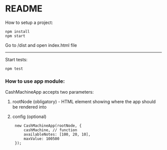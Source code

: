 # README

How to setup a project:

    npm install
    npm start
Go to /dist and open index.html file

----------------------

Start tests:

    npm test

### How to use app module:

CashMachineApp accepts two parameters:
1. rootNode (obligatory) - HTML element showing where the app should be rendered into
2. config (optional)

        new CashMachineApp(rootNode, {
            cashMachine, // function
            availableNotes: [100, 20, 10],
            maxValue: 100500
        });
